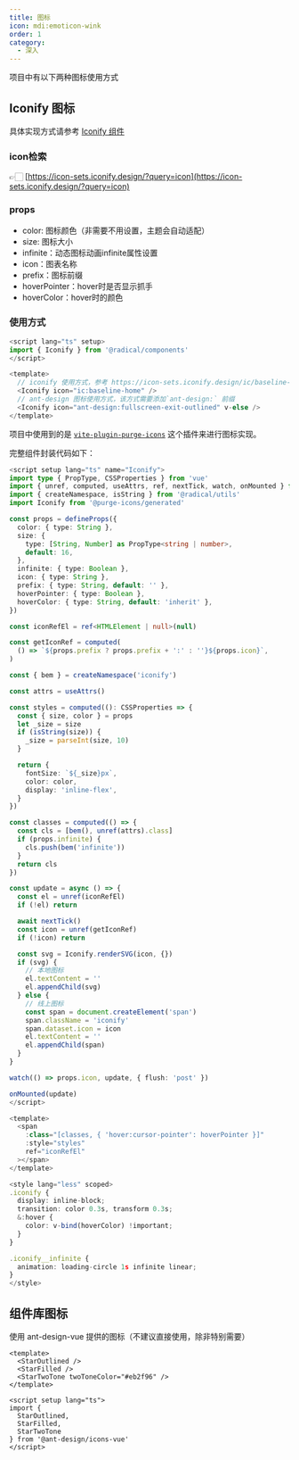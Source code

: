 ```yaml
---
title: 图标
icon: mdi:emoticon-wink
order: 1
category:
  - 深入
---
```


项目中有以下两种图标使用方式
## Iconify 图标
具体实现方式请参考 [Iconify 组件](https://github.com/NoeyNoi/radical-admin/blob/main/packages/components/src/iconify/iconify.vue)

### icon检索
👉🏻 [https://icon-sets.iconify.design/?query=icon](https://icon-sets.iconify.design/?query=icon)

### props
- color: 图标颜色（非需要不用设置，主题会自动适配）
- size: 图标大小
- infinite：动态图标动画infinite属性设置
- icon：图表名称
- prefix：图标前缀
- hoverPointer：hover时是否显示抓手
- hoverColor：hover时的颜色

### 使用方式
```ts
<script lang="ts" setup>
import { Iconify } from '@radical/components'
</script>

<template>
  // iconify 使用方式，参考 https://icon-sets.iconify.design/ic/baseline-home/
  <Iconify icon="ic:baseline-home" />
  // ant-design 图标使用方式，该方式需要添加`ant-design:` 前缀
  <Iconify icon="ant-design:fullscreen-exit-outlined" v-else />
</template>
```

项目中使用到的是 [`vite-plugin-purge-icons`](https://github.com/antfu/purge-icons/blob/main/packages/vite-plugin-purge-icons/README.md) 这个插件来进行图标实现。

完整组件封装代码如下：
```ts
<script setup lang="ts" name="Iconify">
import type { PropType, CSSProperties } from 'vue'
import { unref, computed, useAttrs, ref, nextTick, watch, onMounted } from 'vue'
import { createNamespace, isString } from '@radical/utils'
import Iconify from '@purge-icons/generated'

const props = defineProps({
  color: { type: String },
  size: {
    type: [String, Number] as PropType<string | number>,
    default: 16,
  },
  infinite: { type: Boolean },
  icon: { type: String },
  prefix: { type: String, default: '' },
  hoverPointer: { type: Boolean },
  hoverColor: { type: String, default: 'inherit' },
})

const iconRefEl = ref<HTMLElement | null>(null)

const getIconRef = computed(
  () => `${props.prefix ? props.prefix + ':' : ''}${props.icon}`,
)

const { bem } = createNamespace('iconify')

const attrs = useAttrs()

const styles = computed((): CSSProperties => {
  const { size, color } = props
  let _size = size
  if (isString(size)) {
    _size = parseInt(size, 10)
  }

  return {
    fontSize: `${_size}px`,
    color: color,
    display: 'inline-flex',
  }
})

const classes = computed(() => {
  const cls = [bem(), unref(attrs).class]
  if (props.infinite) {
    cls.push(bem('infinite'))
  }
  return cls
})

const update = async () => {
  const el = unref(iconRefEl)
  if (!el) return

  await nextTick()
  const icon = unref(getIconRef)
  if (!icon) return

  const svg = Iconify.renderSVG(icon, {})
  if (svg) {
    // 本地图标
    el.textContent = ''
    el.appendChild(svg)
  } else {
    // 线上图标
    const span = document.createElement('span')
    span.className = 'iconify'
    span.dataset.icon = icon
    el.textContent = ''
    el.appendChild(span)
  }
}

watch(() => props.icon, update, { flush: 'post' })

onMounted(update)
</script>

<template>
  <span
    :class="[classes, { 'hover:cursor-pointer': hoverPointer }]"
    :style="styles"
    ref="iconRefEl"
  ></span>
</template>

<style lang="less" scoped>
.iconify {
  display: inline-block;
  transition: color 0.3s, transform 0.3s;
  &:hover {
    color: v-bind(hoverColor) !important;
  }
}

.iconify__infinite {
  animation: loading-circle 1s infinite linear;
}
</style>

```

## 组件库图标
使用 ant-design-vue 提供的图标（不建议直接使用，除非特别需要）

```vue
<template>
  <StarOutlined />
  <StarFilled />
  <StarTwoTone twoToneColor="#eb2f96" />
</template>

<script setup lang="ts">
import { 
  StarOutlined,
  StarFilled,
  StarTwoTone
} from '@ant-design/icons-vue'
</script>
```
